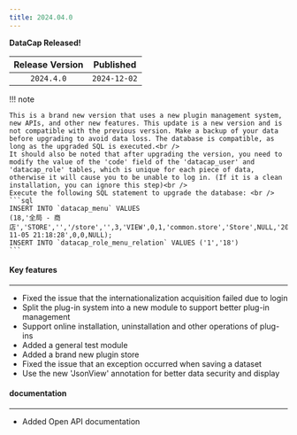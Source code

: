 ```yaml
---
title: 2024.04.0
---
```


**DataCap Released!**

| Release Version |     Published |
|:---------------:|:------------:|
|   `2024.4.0`    | `2024-12-02` |

!!! note

    This is a brand new version that uses a new plugin management system, new APIs, and other new features. This update is a new version and is not compatible with the previous version. Make a backup of your data before upgrading to avoid data loss. The database is compatible, as long as the upgraded SQL is executed.<br />
    It should also be noted that after upgrading the version, you need to modify the value of the 'code' field of the 'datacap_user' and 'datacap_role' tables, which is unique for each piece of data, otherwise it will cause you to be unable to log in. (If it is a clean installation, you can ignore this step)<br />
    Execute the following SQL statement to upgrade the database: <br />
    ```sql
    INSERT INTO `datacap_menu` VALUES
    (18,'全局 - 商店','STORE','','/store','',3,'VIEW',0,1,'common.store','Store',NULL,'2024-11-05 21:18:28',0,0,NULL);
    INSERT INTO `datacap_role_menu_relation` VALUES ('1','18')
    ```

#### Key features

---

- Fixed the issue that the internationalization acquisition failed due to login
- Split the plug-in system into a new module to support better plug-in management
- Support online installation, uninstallation and other operations of plug-ins
- Added a general test module
- Added a brand new plugin store
- Fixed the issue that an exception occurred when saving a dataset
- Use the new 'JsonView' annotation for better data security and display

#### documentation

---

- Added Open API documentation